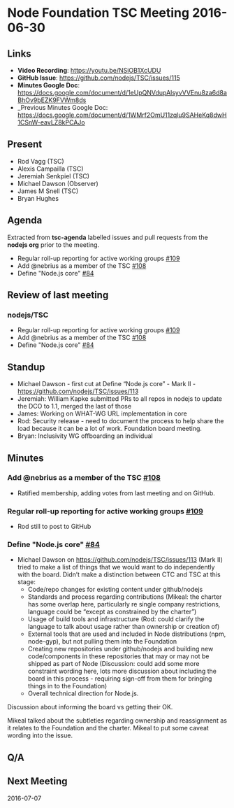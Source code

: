 # Node Foundation TSC Meeting 2016-06-30

## Links

* **Video Recording**: <https://youtu.be/NSiOB1XcUDU>
* **GitHub Issue**: <https://github.com/nodejs/TSC/issues/115>
* **Minutes Google Doc**: <https://docs.google.com/document/d/1eUpQNVdupAlsyvVVEnu8za6d8aBhOv9bEZK9FVWm8ds>
* _Previous Minutes Google Doc: <https://docs.google.com/document/d/1WMrf2OmU11zqlu9SAHeKq8dwH1CSnW-eavLZ8kPCAJo>

## Present

* Rod Vagg (TSC)
* Alexis Campailla (TSC)
* Jeremiah Senkpiel (TSC)
* Michael Dawson (Observer)
* James M Snell (TSC)
* Bryan Hughes

## Agenda

Extracted from **tsc-agenda** labelled issues and pull requests from the **nodejs org** prior to the meeting.

* Regular roll-up reporting for active working groups [#109](https://github.com/nodejs/TSC/issues/109)
* Add @nebrius as a member of the TSC [#108](https://github.com/nodejs/TSC/pull/108)
* Define "Node.js core" [#84](https://github.com/nodejs/TSC/issues/84)

## Review of last meeting

### nodejs/TSC

* Regular roll-up reporting for active working groups [#109](https://github.com/nodejs/TSC/issues/109)
* Add @nebrius as a member of the TSC [#108](https://github.com/nodejs/TSC/pull/108)
* Define "Node.js core" [#84](https://github.com/nodejs/TSC/issues/84)

## Standup

* Michael Dawson - first cut at Define “Node.js core” - Mark II -  <https://github.com/nodejs/TSC/issues/113>
* Jeremiah: William Kapke submitted PRs to all repos in nodejs to update the DCO to 1.1, merged the last of those
* James: Working on WHAT-WG URL implementation in core
* Rod: Security release - need to document the process to help share the load because it can be a lot of work. Foundation board meeting.
* Bryan: Inclusivity WG offboarding an individual

## Minutes

### Add @nebrius as a member of the TSC [#108](https://github.com/nodejs/TSC/pull/108)

* Ratified membership, adding votes from last meeting and on GitHub.

### Regular roll-up reporting for active working groups [#109](https://github.com/nodejs/TSC/issues/109)

* Rod still to post to GitHub

### Define "Node.js core" [#84](https://github.com/nodejs/TSC/issues/84)

* Michael Dawson on <https://github.com/nodejs/TSC/issues/113> (Mark II) tried to make a list of things that we would want to do independently with the board. Didn’t make a distinction between CTC and TSC at this stage:
  * Code/repo changes for existing content under github/nodejs
  * Standards and process regarding contributions (Mikeal: the charter has some overlap here, particularly re single company restrictions, language could be “except as constrained by the charter”)
  * Usage of build tools and infrastructure (Rod: could clarify the language to talk about usage rather than ownership or creation of)
  * External tools that are used and included in Node distributions (npm, node-gyp), but not pulling them into the Foundation
  * Creating new repositories under github/nodejs and building new code/components in these repositories that may or may not be shipped as part of Node (Discussion: could add some more constraint wording here, lots more discussion about including the board in this process - requiring sign-off from them for bringing things in to the Foundation)
  * Overall technical direction for Node.js.

Discussion about informing the board vs getting their OK.

Mikeal talked about the subtleties regarding ownership and reassignment as it relates to the Foundation and the charter. Mikeal to put some caveat wording into the issue.

## Q/A

## Next Meeting

2016-07-07
